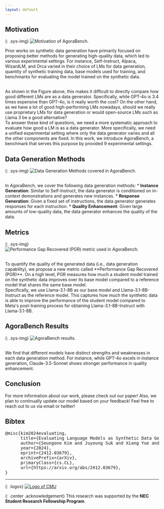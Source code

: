 ```yaml
---
layout: default
---
```



## Motivation

{: .sys-img}
![Motivation of AgoraBench.](/assets/img/motivation.png)

Prior works on synthetic data generation have primarily focused on proposing better methods for generating high-quality data, which led to various experimental settings. For instance, Self-Instruct, Alpaca, WizardLM, and Orca varied in their choice of LMs for data generation, quantity of synthetic training data, base models used for training, and benchmarks for evaluating the model trained on the synthetic data.

<br>
As shown in the Figure above, this makes it difficult to directly compare how good different LMs are as a data generator. Specifically, while GPT-4o is 3.4 times expensive than GPT-4o, is it really worth the cost? On the other hand, as we have a lot of good high-performing LMs nowadays, should we really use proprietary LMs for data generation or would open-source LMs such as Llama 3 be a good alternative?

<br>
To answer these kind of questions, we need a more systematic approach to evaluate how good a LM is as a data generator. More specifically, we need a unified experimental setting where only the data generator varies and all the other components are fixed. In this work, we introduce AgoraBench, a benchmark that serves this purpose by provided 9 experimental settings.


## Data Generation Methods

{: .sys-img}
![Data Generation Methods covered in AgoraBench.](/assets/img/methods.png)

<br>
In AgoraBench, we cover the following data generation methods:
* <b>Instance Generation</b>: Similar to Self-Instruct, the data generator is conditioned on in-context demonstrations and generates new instances.
* <b>Response Generation</b>: Given a fixed set of instructions, the data generator generates responses for each instruction.
* <b>Quality Enhancement</b>: Given large amounts of low-quality data, the data generator enhances the quality of the data.


## Metrics

{: .sys-img}
![Performance Gap Recovered (PGR) metric used in AgoraBench.](/assets/img/pgr.png)

<br>
To quantify the quality of the generated data (i.e., data generation capability), we propose a new metric called **Performance Gap Recovered (PGR)**. On a high level, PGR measures how much a student model trained on the synthetic data improves over its base model compared to a reference model that shares the same base model. 

<br>
Specifically, we use Llama-3.1-8B as our base model and Llama-3.1-8B-Instruct as the reference model. This captures how much the synthetic data is able to improve the performance of the student model compared to Meta's post-training process for obtaining Llama-3.1-8B-Instruct with Llama-3.1-8B.


## AgoraBench Results

{: .sys-img}
![AgoraBench results.](/assets/img/agorabench_results.png)

<br>
We find that different models have distinct strengths and weaknesses in each data generation method. For instance, while GPT-4o excels in instance generation, Claude-3.5-Sonnet shows stronger performance in quality enhancement.


## Conclusion

For more information about our work, please check out our paper! Also, we plan to continually update our model based on your feedback! Feel free to reach out to us via email or twitter!

## Bibtex

<pre>
@misc{kim2024evaluating,
      title={Evaluating Language Models as Synthetic Data Generators}, 
      author={Seungone Kim and Juyoung Suk and Xiang Yue and Vijay Viswanathan and Seongyun Lee and Yizhong Wang and Kiril Gashteovski and Carolin Lawrence and Sean Welleck and Graham Neubig},
      year={2024},
      eprint={2412.03679},
      archivePrefix={arXiv},
      primaryClass={cs.CL},
      url={https://arxiv.org/abs/2412.03679}, 
}
</pre>

------

{: .logos}
[![Logo of CMU](/assets/img/cmu.png)](https://www.lti.cs.cmu.edu/)


{: .center .acknowledgement}
This research was supported by the **NEC Student Research Fellowship Program**.
